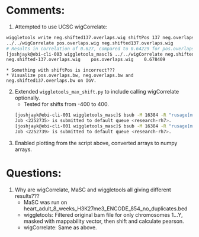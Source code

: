 # Comments:
1. Attempted to use UCSC wigCorrelate:
```sh
wiggletools write neg.shifted137.overlaps.wig shiftPos 137 neg.overlaps.wig
../../wigCorrelate pos.overlaps.wig neg.shifted137.overlaps.wig
# Results in correlation of 0.627, compared to 0.64229 for pos.overlaps.wig and neg.overlaps.wig
[joshjayk@ebi-cli-003 wiggletools_masc]$ ../../wigCorrelate neg.shifted-137.overlaps.wig pos.overlaps.wig
neg.shifted-137.overlaps.wig	pos.overlaps.wig	0.678409
```
    * Something with shiftPos is incorrect???
    * Visualize pos.overlaps.bw, neg.overlaps.bw and neg.shifted137.overlaps.bw on IGV.
2. Extended `wiggletools_max_shift.py` to include calling wigCorrelate optionally.
    * Tested for shifts from -400 to 400.
    ```sh
    [joshjayk@ebi-cli-001 wiggletools_masc]$ bsub -M 16384 -R "rusage[mem=16384, scratch=16384]" -n 16 -J wigCorrelateNeg python wiggletools_max_shift.py -c 16 -i -1 -e -400 -s -1 -w -p pos.overlaps.wig -n neg.overlaps.wig -o wigCorrelate/wigCorrelateNeg.out
    Job <2252735> is submitted to default queue <research-rh7>.
    [joshjayk@ebi-cli-001 wiggletools_masc]$ bsub -M 16384 -R "rusage[mem=16384, scratch=16384]" -n 16 -J wigCorrelatePos python wiggletools_max_shift.py -c 16 -w -p pos.overlaps.wig -n neg.overlaps.wig -o wigCorrelate/wigCorrelatePos.out
    Job <2252739> is submitted to default queue <research-rh7>.
    ```
3. Enabled plotting from the script above, converted arrays to numpy arrays.

# Questions:
1. Why are wigCorrelate, MaSC and wiggletools all giving different results???
    * MaSC was run on heart_adult_8_weeks_H3K27me3_ENCODE_854_no_duplicates.bed
    * wiggletools: Filtered original bam file for only chromosomes 1...Y, masked with mappability vector, then shift and calculate pearson.
    * wigCorrelate: Same as above.
